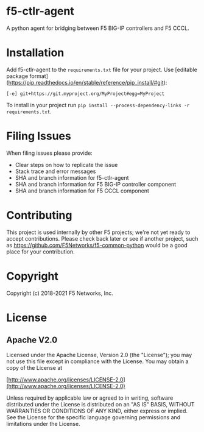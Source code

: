 # f5-ctlr-agent
A python agent for bridging between F5 BIG-IP controllers and F5 CCCL.

# Installation
Add f5-ctlr-agent to the `requirements.txt` file for your project. Use [editable package format] (https://pip.readthedocs.io/en/stable/reference/pip_install/#git):
```
[-e] git+https://git.myproject.org/MyProject#egg=MyProject
```
To install in your project run `pip install --process-dependency-links -r requirements.txt`.

# Filing Issues

When filing issues please provide:

* Clear steps on how to replicate the issue
* Stack trace and error messages
* SHA and branch information for f5-ctlr-agent
* SHA and branch information for F5 BIG-IP controller component
* SHA and branch information for F5 CCCL component

# Contributing

This project is used internally by other F5 projects; we're not yet ready to accept contributions. Please check back later or see if another project, such as https://github.com/F5Networks/f5-common-python would be a good place for your contribution.

# Copyright

Copyright (c) 2018-2021 F5 Networks, Inc.

# License

## Apache V2.0

Licensed under the Apache License, Version 2.0 (the "License"); you may not use
this file except in compliance with the License. You may obtain a copy of the
License at

[http://www.apache.org/licenses/LICENSE-2.0](http://www.apache.org/licenses/LICENSE-2.0)

Unless required by applicable law or agreed to in writing, software
distributed under the License is distributed on an "AS IS" BASIS,
WITHOUT WARRANTIES OR CONDITIONS OF ANY KIND, either express or implied.
See the License for the specific language governing permissions and limitations
under the License.
